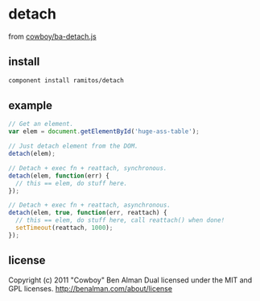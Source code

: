 # detach

from [cowboy/ba-detach.js](https://gist.github.com/cowboy/938767)

## install

```bash
component install ramitos/detach
```

## example

```js
// Get an element.
var elem = document.getElementById('huge-ass-table');

// Just detach element from the DOM.
detach(elem);

// Detach + exec fn + reattach, synchronous.
detach(elem, function(err) {
  // this == elem, do stuff here.
});

// Detach + exec fn + reattach, asynchronous.
detach(elem, true, function(err, reattach) {
  // this == elem, do stuff here, call reattach() when done!
  setTimeout(reattach, 1000);
});
```

## license

Copyright (c) 2011 "Cowboy" Ben Alman
Dual licensed under the MIT and GPL licenses.
http://benalman.com/about/license